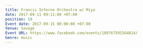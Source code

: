 ```yaml
---
title: Francis Inferno Orchestra w/ Miya
date: 2017-09-11 09:11:00 +07:00
position: 19
Event date: 2017-09-15 00:00:00 +07:00
Venue: Savage
Event URL: https://www.facebook.com/events/189767591564814/
Genre: music
---
```



